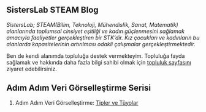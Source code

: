## SistersLab STEAM Blog
_SistersLab; STEAM(Bilim, Teknoloji, Mühendislik, Sanat, Matematik) alanlarında toplumsal cinsiyet eşitliği ve kadın güçlenmesini sağlamak amacıyla faaliyetler gerçekleştiren bir STK’dir. 
Kız çocukları ve kadınların bu alanlarda kapasitelerinin artırılması odakli çalışmalar gerçekleştirmektedir._

Ben de kendi alanımda topluluğa destek vermekteyim. Topluluğa fayda sağlamak ve hakkında daha fazla bilgi sahibi olmak için [topluluk sayfasını](https://sisterslab.co/iletisim/) ziyaret edebilirsiniz.

## Adım Adım Veri Görselleştirme Serisi
1. Adım Adım Veri Görselleştirme: [Tipler ve Tüyolar](https://sisterslab.co/adim-adim-veri-gorsellestirme/)